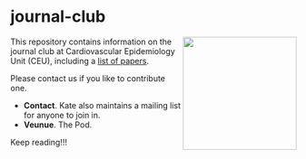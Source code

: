 # journal-club

<img src="http://phdcomics.com/comics/archive/phd011108s.gif" width="200" height="200" align="right">

This repository contains information on the journal club at Cardiovascular Epidemiology Unit (CEU), including a [list of papers](list-of-papers.md).

Please contact us if you like to contribute one.

* **Contact**. Kate also maintains a mailing list for anyone to join in.
* **Veunue**. The Pod.

Keep reading!!!
